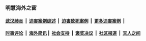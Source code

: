 
### 明慧海外之窗

####  [武汉肺炎](indexes/365.md?t=04290801) &nbsp;|&nbsp;  [迫害案例综述](indexes/328.md?t=04290801) &nbsp;|&nbsp; [迫害致死案例](indexes/277.md?t=04290801)  &nbsp;|&nbsp; [更多迫害案例](indexes/81.md?t=04290801)  &nbsp;|&nbsp; 
####  [时事评论](indexes/19.md?t=04290801) &nbsp;|&nbsp; [海外简讯](indexes/245.md?t=04290801)&nbsp;|&nbsp;  [社会支持](indexes/140.md?t=04290801) &nbsp;|&nbsp; [褒奖决议](indexes/282.md?t=04290801) &nbsp;|&nbsp; [社区报道](indexes/91.md?t=04290801)  &nbsp;|&nbsp; [天人之间](indexes/78.md?t=04290801) 

